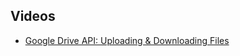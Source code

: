 ## Videos

- [Google Drive API: Uploading & Downloading Files](https://www.youtube.com/watch?v=-7YH6rdR-tk)